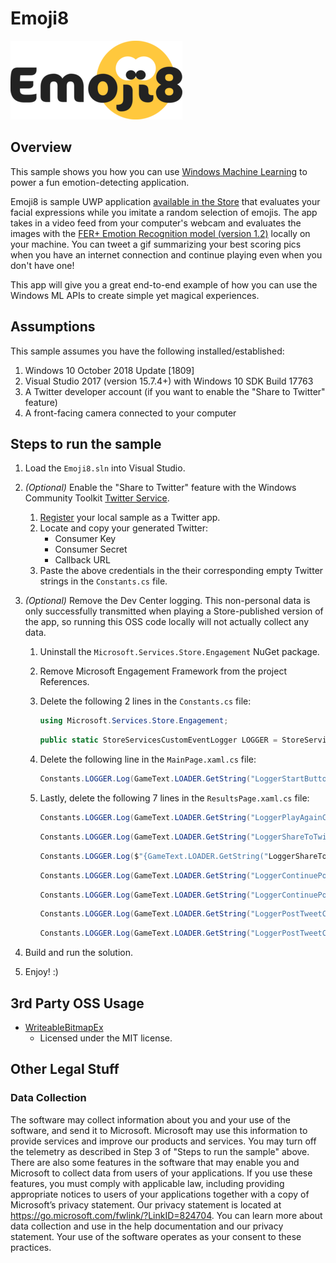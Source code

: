 # Emoji8

![Emoji8 logo](Emoji8/Assets/emoji8Smaller.png)

## Overview

This sample shows you how you can use [Windows Machine Learning](https://aka.ms/winmldocsfromemoji8oss) to power a fun emotion-detecting application.

Emoji8 is sample UWP application [available in the Store](https://aka.ms/getemoji8fromoss) that evaluates your facial expressions while you imitate a random selection of emojis. The app takes in a video feed from your computer's webcam and evaluates the images with the [FER+ Emotion Recognition model (version 1.2)](https://aka.ms/emoji8emotionmodelfromoss) locally on your machine. You can tweet a gif summarizing your best scoring pics when you have an internet connection and continue playing even when you don't have one!

This app will give you a great end-to-end example of how you can use the Windows ML APIs to create simple yet magical experiences.



## Assumptions
   This sample assumes you have the following installed/established:

1. Windows 10 October 2018 Update [1809]
1. Visual Studio 2017 (version 15.7.4+) with Windows 10 SDK Build 17763
1. A Twitter developer account (if you want to enable the "Share to Twitter" feature)
1. A front-facing camera connected to your computer

## Steps to run the sample

1. Load the `Emoji8.sln` into Visual Studio.

1. _(Optional)_ Enable the "Share to Twitter" feature with the Windows Community Toolkit [Twitter Service](https://aka.ms/twitterserviceredirectfromemoji8oss).
    1. [Register](https://apps.twitter.com/) your local sample as a Twitter app.  
    1. Locate and copy your generated Twitter:
        * Consumer Key
        * Consumer Secret
        * Callback URL
    1. Paste the above credentials in the their corresponding empty Twitter strings in the `Constants.cs` file.
1. _(Optional)_ Remove the Dev Center logging. This non-personal data is only successfully transmitted when playing a Store-published version of the app, so running this OSS code locally will not actually collect any data.    
    1. Uninstall the `Microsoft.Services.Store.Engagement` NuGet package.
    1. Remove Microsoft Engagement Framework from the project References.
    1. Delete the following 2 lines in the `Constants.cs` file:

        ```cs
        using Microsoft.Services.Store.Engagement;
        ```

        ```cs
        public static StoreServicesCustomEventLogger LOGGER = StoreServicesCustomEventLogger.GetDefault();
        ```

    1. Delete the following line in the `MainPage.xaml.cs` file:

        ```cs
        Constants.LOGGER.Log(GameText.LOADER.GetString("LoggerStartButtonClicked"));
        ```

    1. Lastly, delete the following 7 lines in the `ResultsPage.xaml.cs` file:

        ```cs
        Constants.LOGGER.Log(GameText.LOADER.GetString("LoggerPlayAgainClicked"));
        ```

        ```cs
        Constants.LOGGER.Log(GameText.LOADER.GetString("LoggerShareToTwitterClicked"));
        ```

        ```cs
        Constants.LOGGER.Log($"{GameText.LOADER.GetString("LoggerShareToTwitterError")} {ex.Message}");
        ```

        ```cs
        Constants.LOGGER.Log(GameText.LOADER.GetString("LoggerContinuePostingYesClicked"));
        ```

        ```cs
        Constants.LOGGER.Log(GameText.LOADER.GetString("LoggerContinuePostingNoClicked"));
        ```

        ```cs
        Constants.LOGGER.Log(GameText.LOADER.GetString("LoggerPostTweetCancelClicked"));
        ```

        ```cs
        Constants.LOGGER.Log(GameText.LOADER.GetString("LoggerPostTweetClicked"));
        ```

1. Build and run the solution.
1. Enjoy! :)

## 3rd Party OSS Usage

* [WriteableBitmapEx](https://github.com/teichgraf/WriteableBitmapEx/)
   * Licensed under the MIT license.

## Other Legal Stuff

### Data Collection 

The software may collect information about you and your use of the software, and send it to Microsoft. Microsoft may use this information to provide services and improve our products and services. You may turn off the telemetry as described in Step 3 of "Steps to run the sample" above. There are also some features in the software that may enable you and Microsoft to collect data from users of your applications. If you use these features, you must comply with applicable law, including providing appropriate notices to users of your applications together with a copy of Microsoft’s privacy statement. Our privacy statement is located at https://go.microsoft.com/fwlink/?LinkID=824704. You can learn more about data collection and use in the help documentation and our privacy statement. Your use of the software operates as your consent to these practices. 
